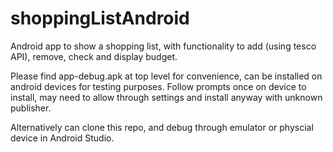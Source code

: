 # shoppingListAndroid
Android app to show a shopping list, with functionality to add (using tesco API), remove, check and display budget.


Please find app-debug.apk at top level for convenience, can be installed on android devices for testing purposes.
Follow prompts once on device to install, may need to allow through settings and install anyway with unknown publisher.

Alternatively can clone this repo, and debug through emulator or physcial device in Android Studio.
